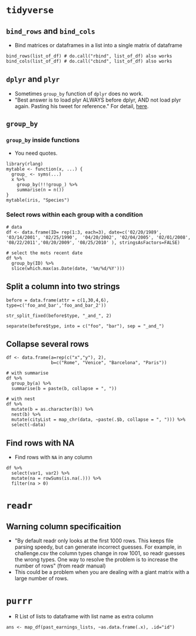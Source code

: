 # `tidyverse`

## `bind_rows` and `bind_cols`
* Bind matrices or dataframes in a list into a single matrix of dataframe

```
bind_rows(list_of_df) # do.call("rbind", list_of_df) also works
bind_cols(list_of_df) # do.call("cbind", list_of_df) also works
```

## `dplyr` and `plyr`
* Sometimes `group_by` function of `dplyr` does no work.
* "Best answer is to load plyr ALWAYS before dplyr, AND not load plyr again. Pasting his tweet for reference." For detail, [here][1].

## `group_by`

### `group_by` inside functions

* You need quotes.
 
```
library(rlang)
mytable <- function(x, ...) {
  group_ <- syms(...)
  x %>% 
    group_by(!!!group_) %>% 
    summarise(n = n())
}
mytable(iris, "Species")
```

### Select rows within each group with a condition

```
# data
df <- data.frame(ID= rep(1:3, each=3), date=c('02/20/1989',
'03/14/2001', '02/25/1990',  '04/20/2002', '02/04/2005', '02/01/2008',
'08/22/2011','08/20/2009', '08/25/2010' ), stringsAsFactors=FALSE)

# select the mots recent date
df %>% 
  group_by(ID) %>%
  slice(which.max(as.Date(date, '%m/%d/%Y')))
```

## Split a column into two strings

```
before = data.frame(attr = c(1,30,4,6), type=c('foo_and_bar','foo_and_bar_2'))

str_split_fixed(before$type, "_and_", 2)

separate(before$type, into = c("foo", "bar"), sep = "_and_")
```

## Collapse several rows

```
df <- data.frame(a=rep(c("x","y"), 2),
                 b=c("Rome", "Venice", "Barcelona", "Paris"))

# with summarise
df %>%
  group_by(a) %>%
  summarise(b = paste(b, collapse = ", "))

# with nest
df %>%
  mutate(b = as.character(b)) %>%
  nest(b) %>%
  mutate(cityList = map_chr(data, ~paste(.$b, collapse = ", "))) %>%
  select(-data)

```


## Find rows with NA
* Find rows with `NA` in any column

```
df %>% 
  select(var1, var2) %>% 
  mutate(na = rowSums(is.na(.))) %>%
  filter(na > 0)
```


# `readr` 
## Warning column specificaition
* "By default readr only looks at the first 1000 rows. This keeps file parsing speedy, but can generate incorrect guesses. For example, in challenge.csv the column types change in row 1001, so readr guesses the wrong types. One way to resolve the problem is to increase the number of rows" (from readr manual)
* This could be a problem when you are dealing with a giant matrix with a large number of rows.

# `purrr`

* R List of lists to dataframe with list name as extra column

```
ans <- map_df(past_earnings_lists, ~as.data.frame(.x), .id="id")
```


[1]:https://stackoverflow.com/questions/31644739/loading-dplyr-after-plyr-is-causing-issues